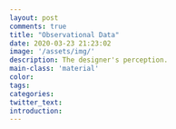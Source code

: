 ```yaml
---
layout: post
comments: true
title: "Observational Data"
date: 2020-03-23 21:23:02
image: '/assets/img/'
description: The designer's perception.
main-class: 'material'
color:
tags:
categories:
twitter_text:
introduction:
---
```

